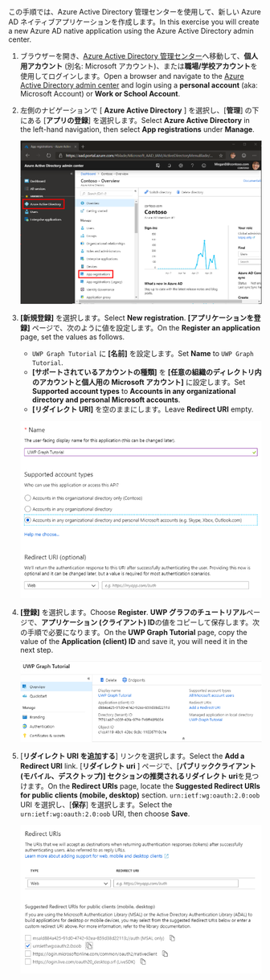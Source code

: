 <!-- markdownlint-disable MD002 MD041 -->

<span data-ttu-id="e7aa2-101">この手順では、Azure Active Directory 管理センターを使用して、新しい Azure AD ネイティブアプリケーションを作成します。</span><span class="sxs-lookup"><span data-stu-id="e7aa2-101">In this exercise you will create a new Azure AD native application using the Azure Active Directory admin center.</span></span>

1. <span data-ttu-id="e7aa2-102">ブラウザーを開き、[Azure Active Directory 管理センター](https://aad.portal.azure.com)へ移動して、**個人用アカウント** (別名: Microsoft アカウント)、または**職場/学校アカウント**を使用してログインします。</span><span class="sxs-lookup"><span data-stu-id="e7aa2-102">Open a browser and navigate to the [Azure Active Directory admin center](https://aad.portal.azure.com) and login using a **personal account** (aka: Microsoft Account) or **Work or School Account**.</span></span>

1. <span data-ttu-id="e7aa2-103">左側のナビゲーションで [ **Azure Active Directory** ] を選択し、[**管理**] の下にある [**アプリの登録**] を選択します。</span><span class="sxs-lookup"><span data-stu-id="e7aa2-103">Select **Azure Active Directory** in the left-hand navigation, then select **App registrations** under **Manage**.</span></span>

    ![<span data-ttu-id="e7aa2-104">アプリの登録のスクリーンショット</span><span class="sxs-lookup"><span data-stu-id="e7aa2-104">A screenshot of the App registrations</span></span> ](./images/aad-portal-app-registrations.png)

1. <span data-ttu-id="e7aa2-105">**[新規登録]** を選択します。</span><span class="sxs-lookup"><span data-stu-id="e7aa2-105">Select **New registration**.</span></span> <span data-ttu-id="e7aa2-106">**[アプリケーションを登録]** ページで、次のように値を設定します。</span><span class="sxs-lookup"><span data-stu-id="e7aa2-106">On the **Register an application** page, set the values as follows.</span></span>

    - <span data-ttu-id="e7aa2-107">`UWP Graph Tutorial` に **[名前]** を設定します。</span><span class="sxs-lookup"><span data-stu-id="e7aa2-107">Set **Name** to `UWP Graph Tutorial`.</span></span>
    - <span data-ttu-id="e7aa2-108">**[サポートされているアカウントの種類]** を **[任意の組織のディレクトリ内のアカウントと個人用の Microsoft アカウント]** に設定します。</span><span class="sxs-lookup"><span data-stu-id="e7aa2-108">Set **Supported account types** to **Accounts in any organizational directory and personal Microsoft accounts**.</span></span>
    - <span data-ttu-id="e7aa2-109">**[リダイレクト URI]** を空のままにします。</span><span class="sxs-lookup"><span data-stu-id="e7aa2-109">Leave **Redirect URI** empty.</span></span>

    ![[アプリケーションの登録] ページのスクリーンショット](./images/aad-register-an-app.png)

1. <span data-ttu-id="e7aa2-111">**[登録]** を選択します。</span><span class="sxs-lookup"><span data-stu-id="e7aa2-111">Choose **Register**.</span></span> <span data-ttu-id="e7aa2-112">**UWP グラフのチュートリアル**ページで、**アプリケーション (クライアント) ID**の値をコピーして保存します。次の手順で必要になります。</span><span class="sxs-lookup"><span data-stu-id="e7aa2-112">On the **UWP Graph Tutorial** page, copy the value of the **Application (client) ID** and save it, you will need it in the next step.</span></span>

    ![新しいアプリの登録のアプリケーション ID のスクリーンショット](./images/aad-application-id.png)

1. <span data-ttu-id="e7aa2-114">[**リダイレクト URI を追加する**] リンクを選択します。</span><span class="sxs-lookup"><span data-stu-id="e7aa2-114">Select the **Add a Redirect URI** link.</span></span> <span data-ttu-id="e7aa2-115">[**リダイレクト uri** ] ページで、[**パブリッククライアント (モバイル、デスクトップ)] セクションの推奨されるリダイレクト uri**を見つけます。</span><span class="sxs-lookup"><span data-stu-id="e7aa2-115">On the **Redirect URIs** page, locate the **Suggested Redirect URIs for public clients (mobile, desktop)** section.</span></span> <span data-ttu-id="e7aa2-116">`urn:ietf:wg:oauth:2.0:oob` URI を選択し、[**保存**] を選択します。</span><span class="sxs-lookup"><span data-stu-id="e7aa2-116">Select the `urn:ietf:wg:oauth:2.0:oob` URI, then choose **Save**.</span></span>

    ![リダイレクト Uri ページのスクリーンショット](./images/aad-redirect-uris.png)